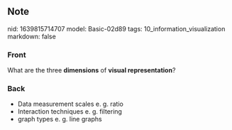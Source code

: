 ## Note
nid: 1639815714707
model: Basic-02d89
tags: 10_information_visualization
markdown: false

### Front
What are the three <b>dimensions</b> of <b>visual
representation</b>?

### Back
<ul>
  <li>Data measurement scales e. g. ratio
  <li>Interaction techniques e. g. filtering
  <li>graph types e. g. line graphs
</ul>
